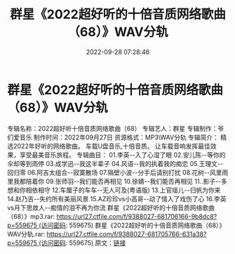 ﻿---
title: 群星《2022超好听的十倍音质网络歌曲（68）》WAV分轨
date: 2022-09-28 07:28:46
categories: WAV车载音乐、镜像
tags: 华语中文
---
# 群星《2022超好听的十倍音质网络歌曲（68）》WAV分轨

专辑名称：2022超好听十倍音质网络歌曲（68）
专辑艺人：群星
专辑制作：爷们爱音乐
制作时间：2022年09月27日
资源格式：MP3\WAV分轨
专辑简介：
精选2022年好听的网络歌曲。
车载U盘音乐,十倍音质。
让车载音响发挥最佳效果，享受最美音乐旅程。
专辑曲目：
01.李英--入了心湿了眼
02.安儿陈--等你的伞却等到雨停
03.成学迅--我这半辈子
04.风语--我的执着我的痴恋
05.王理文--回归零
06.阿吉太组合--寂寞散场
07.隔壁小波--分手后请别打扰
08.花树--风里雨里我都陪着你
09.张师羽--我们能否再相见
10.徐婧--我们能否再相见
11..影子--多想和你相依相守
12.车厘子的车车--无人可及(粤语版)
13.上官瑶儿--归帆为你来
14.赵乃吉--失约所有美丽风景
15.AZ珍珍vs小高哥--动了情入了戏伤了心
16.李英vs月下思故人--痴情的泪不再为你流
群星《2022超好听的十倍音质网络歌曲（68）》mp3.rar: https://url27.ctfile.com/f/9388027-681706166-9b8dc8?p=559675 (访问密码:
559675)
群星《2022超好听的十倍音质网络歌曲（68）》WAV分轨.rar: https://url27.ctfile.com/f/9388027-681705766-631a38?p=559675 (访问密码:
559675)
原文：[链接](https://blog.sina.com.cn/s/blog_1647c7e7601030zn3.html)